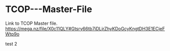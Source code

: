 # TCOP---Master-File
Link to TCOP Master file.
https://mega.nz/file/X0c11QLY#Gtsry66tb7iDLjrZhyKDoGcyKngtDH3E1ECjeFWtp9o

test 2
